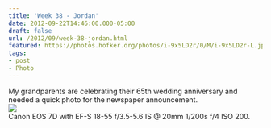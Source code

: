 ```yaml
---
title: 'Week 38 - Jordan'
date: 2012-09-22T14:46:00.000-05:00
draft: false
url: /2012/09/week-38-jordan.html
featured: https://photos.hofker.org/photos/i-9x5LD2r/0/M/i-9x5LD2r-L.jpg
tags: 
- post
- Photo
---
```


My grandparents are celebrating their 65th wedding anniversary and needed a quick photo for the newspaper announcement.  
![](https://photos.hofker.org/photos/i-9x5LD2r/0/M/i-9x5LD2r-L.jpg)  
Canon EOS 7D with EF-S 18-55 f/3.5-5.6 IS @ 20mm 1/200s f/4 ISO 200.